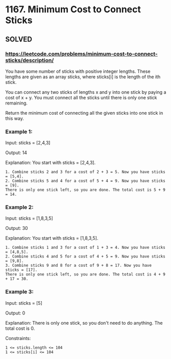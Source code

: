 # 1167. Minimum Cost to Connect Sticks

## SOLVED
### https://leetcode.com/problems/minimum-cost-to-connect-sticks/description/

You have some number of sticks with positive integer lengths. These lengths are given as an array sticks, where sticks[i] is the length of the ith stick.

You can connect any two sticks of lengths x and y into one stick by paying a cost of x + y. You must connect all the sticks until there is only one stick remaining.

Return the minimum cost of connecting all the given sticks into one stick in this way.



### Example 1:

Input: sticks = [2,4,3]

Output: 14

Explanation: You start with sticks = [2,4,3].
    
    1. Combine sticks 2 and 3 for a cost of 2 + 3 = 5. Now you have sticks = [5,4].
    2. Combine sticks 5 and 4 for a cost of 5 + 4 = 9. Now you have sticks = [9].
    There is only one stick left, so you are done. The total cost is 5 + 9 = 14.

### Example 2:

Input: sticks = [1,8,3,5]

Output: 30

Explanation: You start with sticks = [1,8,3,5].
    
    1. Combine sticks 1 and 3 for a cost of 1 + 3 = 4. Now you have sticks = [4,8,5].
    2. Combine sticks 4 and 5 for a cost of 4 + 5 = 9. Now you have sticks = [9,8].
    3. Combine sticks 9 and 8 for a cost of 9 + 8 = 17. Now you have sticks = [17].
    There is only one stick left, so you are done. The total cost is 4 + 9 + 17 = 30.

### Example 3:

Input: sticks = [5]

Output: 0

Explanation: There is only one stick, so you don't need to do anything. The total cost is 0.



Constraints:

    1 <= sticks.length <= 104
    1 <= sticks[i] <= 104

